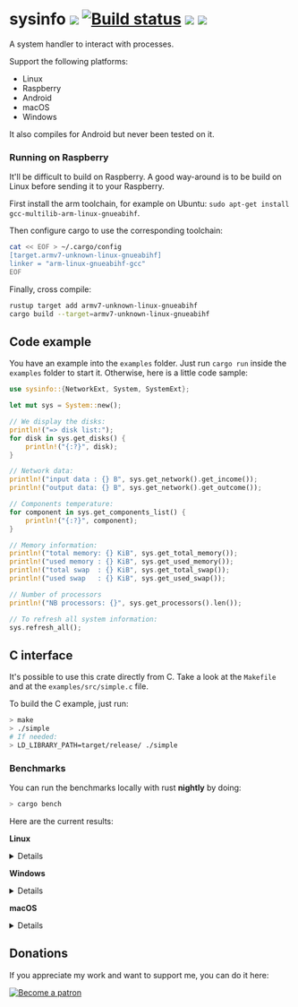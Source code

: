 # sysinfo [![][img_travis-ci]][travis-ci] [![Build status](https://ci.appveyor.com/api/projects/status/nhep876b3legunwd/branch/master?svg=true)](https://ci.appveyor.com/project/GuillaumeGomez/sysinfo/branch/master) [![][img_crates]][crates] [![][img_doc]][doc]

[img_travis-ci]: https://api.travis-ci.org/GuillaumeGomez/sysinfo.png?branch=master
[img_crates]: https://img.shields.io/crates/v/sysinfo.svg
[img_doc]: https://img.shields.io/badge/rust-documentation-blue.svg

[travis-ci]: https://travis-ci.org/GuillaumeGomez/sysinfo
[crates]: https://crates.io/crates/sysinfo
[doc]: https://docs.rs/sysinfo/

A system handler to interact with processes.

Support the following platforms:

 * Linux
 * Raspberry
 * Android
 * macOS
 * Windows

It also compiles for Android but never been tested on it.

### Running on Raspberry

It'll be difficult to build on Raspberry. A good way-around is to be build on Linux before sending it to your Raspberry.

First install the arm toolchain, for example on Ubuntu: `sudo apt-get install gcc-multilib-arm-linux-gnueabihf`.

Then configure cargo to use the corresponding toolchain:

```bash
cat << EOF > ~/.cargo/config
[target.armv7-unknown-linux-gnueabihf]
linker = "arm-linux-gnueabihf-gcc"
EOF
```

Finally, cross compile:

```bash
rustup target add armv7-unknown-linux-gnueabihf
cargo build --target=armv7-unknown-linux-gnueabihf
```

## Code example

You have an example into the `examples` folder. Just run `cargo run` inside the `examples` folder to start it. Otherwise, here is a little code sample:

```rust
use sysinfo::{NetworkExt, System, SystemExt};

let mut sys = System::new();

// We display the disks:
println!("=> disk list:");
for disk in sys.get_disks() {
    println!("{:?}", disk);
}

// Network data:
println!("input data : {} B", sys.get_network().get_income());
println!("output data: {} B", sys.get_network().get_outcome());

// Components temperature:
for component in sys.get_components_list() {
    println!("{:?}", component);
}

// Memory information:
println!("total memory: {} KiB", sys.get_total_memory());
println!("used memory : {} KiB", sys.get_used_memory());
println!("total swap  : {} KiB", sys.get_total_swap());
println!("used swap   : {} KiB", sys.get_used_swap());

// Number of processors
println!("NB processors: {}", sys.get_processors().len());

// To refresh all system information:
sys.refresh_all();
```

## C interface

It's possible to use this crate directly from C. Take a look at the `Makefile` and at the `examples/src/simple.c` file.

To build the C example, just run:

```bash
> make
> ./simple
# If needed:
> LD_LIBRARY_PATH=target/release/ ./simple
```

### Benchmarks

You can run the benchmarks locally with rust **nightly** by doing:

```bash
> cargo bench
```

Here are the current results:

**Linux**

<details>

```text
test bench_new                     ... bench:       3,741 ns/iter (+/- 252)
test bench_new_all                 ... bench:  10,491,084 ns/iter (+/- 450,925)
test bench_refresh_all             ... bench:   2,787,974 ns/iter (+/- 235,649)
test bench_refresh_components      ... bench:      24,270 ns/iter (+/- 1,127)
test bench_refresh_components_list ... bench:     370,693 ns/iter (+/- 51,925)
test bench_refresh_cpu             ... bench:      13,367 ns/iter (+/- 1,858)
test bench_refresh_disks           ... bench:       2,532 ns/iter (+/- 108)
test bench_refresh_disks_lists     ... bench:      50,359 ns/iter (+/- 5,877)
test bench_refresh_memory          ... bench:      11,713 ns/iter (+/- 1,006)
test bench_refresh_networks        ... bench:     220,246 ns/iter (+/- 24,294)
test bench_refresh_networks_list   ... bench:     229,648 ns/iter (+/- 82,050)
test bench_refresh_process         ... bench:      77,375 ns/iter (+/- 10,657)
test bench_refresh_processes       ... bench:   2,282,106 ns/iter (+/- 154,098)
test bench_refresh_system          ... bench:      52,466 ns/iter (+/- 4,710)
```
</details>

**Windows**

<details>

```text
test bench_new                     ... bench:   7,688,460 ns/iter (+/- 1,230,010)
test bench_new_all                 ... bench:  24,098,860 ns/iter (+/- 5,260,950)
test bench_refresh_all             ... bench:   3,096,107 ns/iter (+/- 94,257)
test bench_refresh_components      ... bench:   1,205,378 ns/iter (+/- 40,071)
test bench_refresh_components_list ... bench:   3,181,602 ns/iter (+/- 102,533)
test bench_refresh_cpu             ... bench:         395 ns/iter (+/- 18)
test bench_refresh_disks           ... bench:      53,082 ns/iter (+/- 1,834)
test bench_refresh_disks_lists     ... bench:     114,080 ns/iter (+/- 1,920)
test bench_refresh_memory          ... bench:         596 ns/iter (+/- 48)
test bench_refresh_networks        ... bench:      37,549 ns/iter (+/- 1,622)
test bench_refresh_networks_list   ... bench:     667,180 ns/iter (+/- 59,859)
test bench_refresh_process         ... bench:         755 ns/iter (+/- 47)
test bench_refresh_processes       ... bench:   1,217,488 ns/iter (+/- 69,041)
test bench_refresh_system          ... bench:   1,214,780 ns/iter (+/- 52,013)
```
</details>

**macOS**

<details>

```text
test bench_new                     ... bench:      56,861 ns/iter (+/- 5,653)
test bench_new_all                 ... bench:   4,634,509 ns/iter (+/- 1,604,369)
test bench_refresh_all             ... bench:   1,962,343 ns/iter (+/- 129,726)
test bench_refresh_components      ... bench:     294,752 ns/iter (+/- 45,107)
test bench_refresh_components_list ... bench:     895,672 ns/iter (+/- 112,586)
test bench_refresh_cpu             ... bench:      11,187 ns/iter (+/- 2,483)
test bench_refresh_disks           ... bench:         975 ns/iter (+/- 50)
test bench_refresh_disks_lists     ... bench:      25,955 ns/iter (+/- 3,159)
test bench_refresh_memory          ... bench:       3,440 ns/iter (+/- 198)
test bench_refresh_networks        ... bench:     211,552 ns/iter (+/- 16,686)
test bench_refresh_networks_list   ... bench:     211,138 ns/iter (+/- 22,644)
test bench_refresh_process         ... bench:       4,174 ns/iter (+/- 1,249)
test bench_refresh_processes       ... bench:     803,559 ns/iter (+/- 42,974)
test bench_refresh_system          ... bench:     365,762 ns/iter (+/- 55,893)
```
</details>

## Donations

If you appreciate my work and want to support me, you can do it here:

[![Become a patron](https://c5.patreon.com/external/logo/become_a_patron_button.png)](https://www.patreon.com/GuillaumeGomez)
